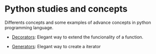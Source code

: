 # Python studies and concepts

Differents concepts and some examples of advance concepts in python programming language.

* [Decorators](https://github.com/el-dani-cortes/python_studies_concepts/tree/main/decorator): Elegant way to extend the funcionality of a function.

* [Generators](https://github.com/el-dani-cortes/python_studies_concepts/tree/main/generators): Elegant way to create a iterator


